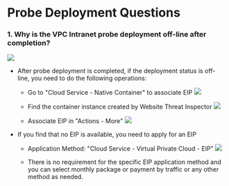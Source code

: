 # Probe Deployment Questions

### 1. Why is the VPC Intranet probe deployment off-line after completion?
![](../../../../image/Website-Threat-Inspector/WTS-VPC-ip-00lixian.jpg)


- After probe deployment is completed, if the deployment status is off-line, you need to do the following operations:

  - Go to "Cloud Service - Native Container" to associate EIP
    ![](../../../../image/Website-Threat-Inspector/wts-VPC-ip-01docker.png)

  - Find the container instance created by Website Threat Inspector
    ![](../../../../image/Website-Threat-Inspector/wts-VPC-ip-02a.png)

  - Associate EIP in "Actions - More"
    ![](../../../../image/Website-Threat-Inspector/wts-VPC-ip-03binda.png)

- If you find that no EIP is available, you need to apply for an EIP

  - Application Method: "Cloud Service - Virtual Private Cloud - EIP"
    ![](../../../../image/Website-Threat-Inspector/wts-VPC-ip-01a.png)

  - There is no requirement for the specific EIP application method and you can select monthly package or payment by traffic or any other method as needed.
